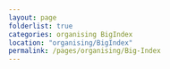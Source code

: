 ```yaml
---
layout: page
folderlist: true
categories: organising BigIndex
location: "organising/BigIndex"
permalink: /pages/organising/Big-Index
---
```



